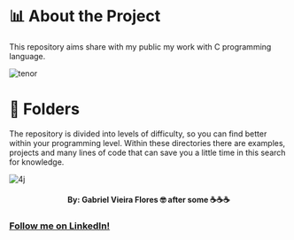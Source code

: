 # 📊 About the Project
This repository aims share with my public my work with C programming language.

![tenor](https://user-images.githubusercontent.com/65509407/82249165-ac2eb700-991f-11ea-93de-ab4c3f91c2af.gif)

# 📁 Folders
The repository is divided into levels of difficulty, so you can find better within your programming level.
Within these directories there are examples, projects and many lines of code that can save you a little time in this search for knowledge.

![4j](https://user-images.githubusercontent.com/48156370/81830717-ce38cb80-9512-11ea-8e3d-a67611fb7b73.gif)

<h4 align = "center">
By: Gabriel Vieira Flores 🤓
after some ☕☕☕
</h4>

### [Follow me on LinkedIn!](https://www.linkedin.com/in/gvieiraf/?locale=en_US)
